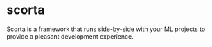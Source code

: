 # scorta
Scorta is a framework that runs side-by-side with your ML projects to provide a pleasant development experience.
